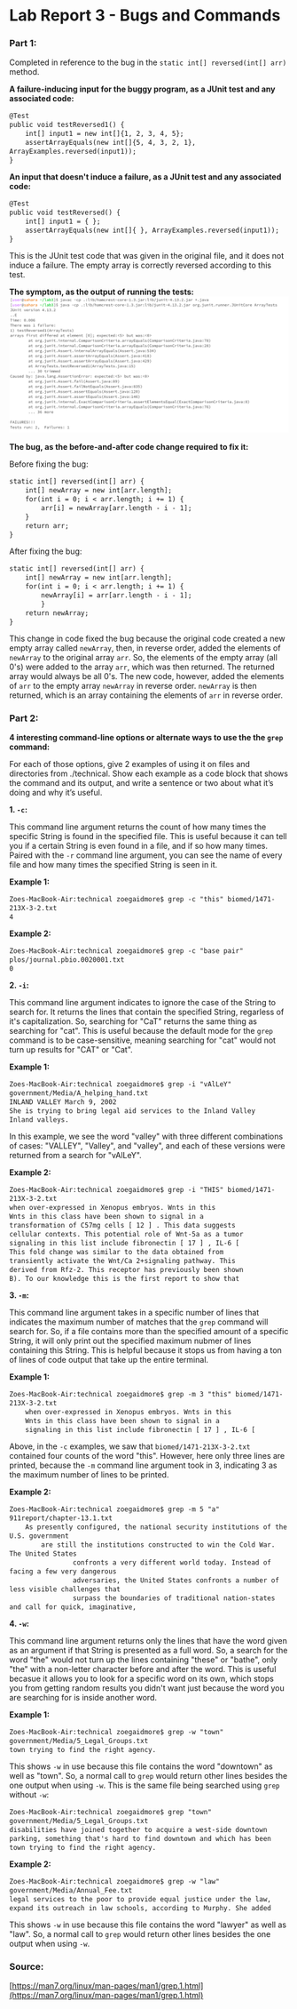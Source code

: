 
# Lab Report 3 - Bugs and Commands

### Part 1:

Completed in reference to the bug in the `static int[] reversed(int[] arr)` method.

**A failure-inducing input for the buggy program, as a JUnit test and any associated code:**
```
@Test
public void testReversed1() {
	int[] input1 = new int[]{1, 2, 3, 4, 5};
	assertArrayEquals(new int[]{5, 4, 3, 2, 1}, ArrayExamples.reversed(input1));
}
```

**An input that doesn't induce a failure, as a JUnit test and any associated code:**
```
@Test
public void testReversed() {
	int[] input1 = { };
	assertArrayEquals(new int[]{ }, ArrayExamples.reversed(input1));
}
```
This is the JUnit test code that was given in the original file, and it does not induce a failure. The empty array is correctly reversed according to this test.

**The symptom, as the output of running the tests:**
![](FailureOutput.png)


**The bug, as the before-and-after code change required to fix it:**

Before fixing the bug:
```
static int[] reversed(int[] arr) {
	int[] newArray = new int[arr.length];
	for(int i = 0; i < arr.length; i += 1) {
		arr[i] = newArray[arr.length - i - 1];
	}
	return arr;
}
```

After fixing the bug:
```
static int[] reversed(int[] arr) {
	int[] newArray = new int[arr.length]; 
	for(int i = 0; i < arr.length; i += 1) {
		newArray[i] = arr[arr.length - i - 1];
    	}
	return newArray;
}
```

This change in code fixed the bug because the original code created a new empty array called `newArray`, then, in reverse order, added the elements of `newArray` to the original array `arr`. So, the elements of the empty array (all 0's) were added to the array `arr`, which was then returned. The returned array would always be all 0's.
The new code, however, added the elements of `arr` to the empty array `newArray` in reverse order. `newArray` is then returned, which is an array containing the elements of `arr` in reverse order. 




### Part 2:

**4 interesting command-line options or alternate ways to use the the `grep` command:**

For each of those options, give 2 examples of using it on files and directories from ./technical. Show each example as a code block that shows the command and its output, and write a sentence or two about what it’s doing and why it’s useful.



**1. `-c`:**

This command line argument returns the count of how many times the specific String is found in the specified file. This is useful 	because it can tell you if a certain String is even found in a file, and if so how many times. Paired with the `-r` command line 	argument, you can see the name of every file and how many times the specified String is seen in it.


**Example 1:**
```
Zoes-MacBook-Air:technical zoegaidmore$ grep -c "this" biomed/1471-213X-3-2.txt
4
```


**Example 2:**
```
Zoes-MacBook-Air:technical zoegaidmore$ grep -c "base pair" plos/journal.pbio.0020001.txt
0
```




**2. `-i`:**

This command line argument indicates to ignore the case of the String to search for. It returns the lines that contain the specified String, regarless of it's capitalization. So, searching for "CaT" returns the same thing as searching for "cat". This is useful because the default mode for the `grep` command is to be case-sensitive, meaning searching for "cat" would not turn up results for "CAT" or "Cat".


**Example 1:**
```
Zoes-MacBook-Air:technical zoegaidmore$ grep -i "vAlLeY" government/Media/A_helping_hand.txt 
INLAND VALLEY March 9, 2002
She is trying to bring legal aid services to the Inland Valley
Inland valleys.
```
In this example, we see the word "valley" with three different combinations of cases: "VALLEY", "Valley", and "valley", and each of these versions were returned from a search for "vAlLeY".


**Example 2:**
```
Zoes-MacBook-Air:technical zoegaidmore$ grep -i "THIS" biomed/1471-213X-3-2.txt
when over-expressed in Xenopus embryos. Wnts in this
Wnts in this class have been shown to signal in a
transformation of C57mg cells [ 12 ] . This data suggests
cellular contexts. This potential role of Wnt-5a as a tumor
signaling in this list include fibronectin [ 17 ] , IL-6 [
This fold change was similar to the data obtained from
transiently activate the Wnt/Ca 2+signaling pathway. This
derived from Rfz-2. This receptor has previously been shown
B). To our knowledge this is the first report to show that
```




**3. `-m`:**

This command line argument takes in a specific number of lines that indicates the maximum number of matches that the `grep` command will search for. So, if a file contains more than the specified amount of a specific String, it will only print out the specified maximum nubmer of lines containing this String. This is helpful because it stops us from having a ton of lines of code output that take up the entire terminal.


**Example 1:**
```
Zoes-MacBook-Air:technical zoegaidmore$ grep -m 3 "this" biomed/1471-213X-3-2.txt
	when over-expressed in Xenopus embryos. Wnts in this
	Wnts in this class have been shown to signal in a
	signaling in this list include fibronectin [ 17 ] , IL-6 [
```
Above, in the `-c` examples, we saw that `biomed/1471-213X-3-2.txt` contained four counts of the word "this". However, here only three lines are printed, because the `-m` command line argument took in 3, indicating 3 as the maximum number of lines to be printed. 


**Example 2:**
```
Zoes-MacBook-Air:technical zoegaidmore$ grep -m 5 "a" 911report/chapter-13.1.txt
	As presently configured, the national security institutions of the U.S. government
		are still the institutions constructed to win the Cold War. The United States
                confronts a very different world today. Instead of facing a few very dangerous
                adversaries, the United States confronts a number of less visible challenges that
                surpass the boundaries of traditional nation-states and call for quick, imaginative,
```




**4. `-w`:**

This command line argument returns only the lines that have the word given as an argument if that String is presented as a full word. So, a search for the word "the" would not turn up the lines containing "these" or "bathe", only "the" with a non-letter character before and after the word. This is useful becasue it allows you to look for a specific word on its own, which stops you from getting random results you didn't want just because the word you are searching for is inside another word. 


**Example 1:**
```
Zoes-MacBook-Air:technical zoegaidmore$ grep -w "town" government/Media/5_Legal_Groups.txt 
town trying to find the right agency.
```
This shows `-w` in use because this file contains the word "downtown" as well as "town". So, a normal call to `grep` would return other lines besides the one output when using `-w`. This is the same file being searched using `grep` without `-w`:
```
Zoes-MacBook-Air:technical zoegaidmore$ grep "town" government/Media/5_Legal_Groups.txt 
disabilities have joined together to acquire a west-side downtown
parking, something that's hard to find downtown and which has been
town trying to find the right agency.
```


**Example 2:**
```
Zoes-MacBook-Air:technical zoegaidmore$ grep -w "law" government/Media/Annual_Fee.txt 
legal services to the poor to provide equal justice under the law,
expand its outreach in law schools, according to Murphy. She added
```
This shows `-w` in use because this file contains the word "lawyer" as well as "law". So, a normal call to `grep` would return other lines besides the one output when using `-w`. 




### Source:
[https://man7.org/linux/man-pages/man1/grep.1.html](https://man7.org/linux/man-pages/man1/grep.1.html)
